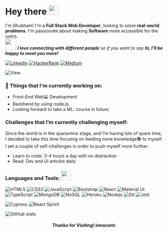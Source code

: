 # Hey there <img src="https://raw.githubusercontent.com/aemmadi/aemmadi/master/wave.gif" width="30px">
I'm Shubham! I'm a **Full Stack Web Developer**, looking to solve **real-world problems**. I'm passionate about making **Software** more accessible for the users.
<br>
<img src="https://media.giphy.com/media/LnQjpWaON8nhr21vNW/giphy.gif" width="35"> <em><b>I love connecting with different people</b> so if you want to say <b>hi, I'll be happy to meet you more!</b></em>

<!-- Your badges -->
[![Linkedin](https://img.shields.io/badge/-Shubham-blue?style=flat&logo=Linkedin&logoColor=white)](https://www.linkedin.com/in/shubham-kumar-3a3b04163/)
[![HackerRank](https://img.shields.io/badge/-Shubham-islamicgreen?style=flat&logo=HackerRank&logoColor=black)](https://www.hackerrank.com/yuvraj_shubham_2)
[![Medium](https://img.shields.io/badge/-Shubham-black?style=flat&logo=Medium&logoColor=white)](https://shubham-00.medium.com/)


![View](https://komarev.com/ghpvc/?username=shubham007kumar&style=flat)


### 💼  Things that I'm currently working on: 
* Front-End Web:computer: Development
* Backhend by using node.js.
* Looking forward to take a ML: course in future.

### Challenges that I’m currently challenging myself:
Since the world is in the quarantine stage, and I’m having lots of spare time, I decided to take this time focusing on feeding more knowledge:books: to myself. I set a couple of self-challenges in order to push myself more further. 

* Learn to code: 3-4 hours a day with no distraction
* Read: Dev and UI articles daily 

 ### Languages and Tools: <img src="https://media.giphy.com/media/WUlplcMpOCEmTGBtBW/giphy.gif" width="30">           
![HTML5](https://img.shields.io/badge/-HTML5-E34F26?style=flat-square&logo=html5&logoColor=white)
![CSS3](https://img.shields.io/badge/-CSS3-1572B6?style=flat-square&logo=css3)
![JavaScript](https://img.shields.io/badge/-JavaScript-black?style=flat-square&logo=javascript)
![Bootstrap](https://img.shields.io/badge/-Bootstrap-563D7C?style=flat-square&logo=bootstrap)
![React](https://img.shields.io/badge/-React-black?style=flat-square&logo=react)
![Material UI](https://img.shields.io/badge/-Material_UI-black?style=flat-square&logo=materialui)
![TypeScript](https://img.shields.io/badge/-TypeScript-007ACC?style=flat-square&logo=typescript)
![MongoDB](https://img.shields.io/badge/-MongoDB-black?style=flat-square&logo=mongodb)
![NoSQL](https://img.shields.io/badge/-MySQL-black?style=flat-square&logo=mysql)
![Heroku](https://img.shields.io/badge/-Heroku-430098?style=flat-square&logo=heroku)
![Nodejs](https://img.shields.io/badge/-Nodejs-black?style=flat-square&logo=Node.js)
![Git](https://img.shields.io/badge/-Git-black?style=flat-square&logo=git)
![Jest](https://img.shields.io/badge/-Jest-black?style=flat-square&logo=jest)

![Cypress](https://img.shields.io/badge/-Cypress.io-black?style=flat-square&logo=cypress)
![React Sprint](https://img.shields.io/badge/-React_Spring-007ACC?style=flat-square&logo=reactSpring)

![GitHub stats](https://github-readme-stats.vercel.app/api?username=shubham007kumar&show_icons=true)
 
   
 

<h4 align="center"> Thanks for Visiting!:innocent:</h4>
